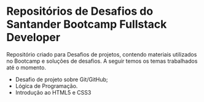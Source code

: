 # Repositórios de Desafios do Santander Bootcamp Fullstack Developer
Repositório criado para Desafios de projetos, contendo materiais utilizados no Bootcamp e soluções de desafios.
A seguir temos os temas trabalhados até o momento.
 - Desafio de projeto sobre Git/GitHub;
 - Lógica de Programação.
 - Introdução ao HTML5 e CSS3

